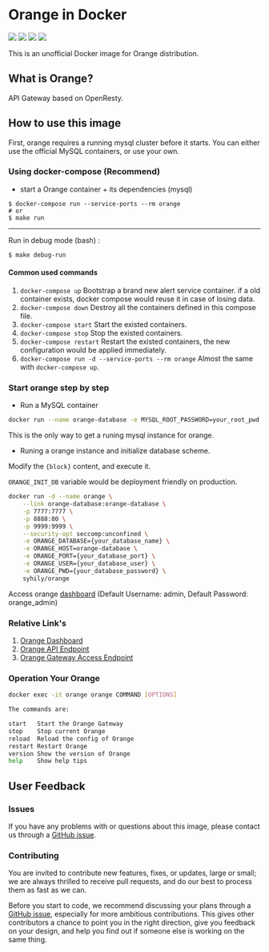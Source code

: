 # Orange in Docker

[![](https://images.microbadger.com/badges/image/syhily/orange.svg)](https://microbadger.com/images/syhily/orange "Get your own image badge on microbadger.com") ![](https://img.shields.io/docker/pulls/syhily/orange.svg) ![](https://img.shields.io/docker/stars/syhily/orange.svg) ![](https://img.shields.io/badge/license-MIT-blue.svg)

This is an unofficial Docker image for Orange distribution.

## What is Orange?

API Gateway based on OpenResty.

## How to use this image

First, orange requires a running mysql cluster before it starts. You can either use the official MySQL containers, or use your own.

### Using docker-compose (Recommend)

* start a Orange container + its dependencies (mysql)

```console
$ docker-compose run --service-ports --rm orange
# or
$ make run
```

---

Run in debug mode (bash) :

```console
$ make debug-run
```

#### Common used commands

1. `docker-compose up` Bootstrap a brand new alert service container. if a old container exists, docker compose would reuse it in case of losing data.
2. `docker-compose down` Destroy all the containers defined in this compose file.
3. `docker-compose start` Start the existed containers.
4. `docker-compose stop` Stop the existed containers.
5. `docker-compose restart` Restart the existed containers, the new configuration would be applied immediately.
6. `docker-compose run -d --service-ports --rm orange` Almost the same with `docker-compose up`.

### Start orange step by step

- Run a MySQL container

```bash
docker run --name orange-database -e MYSQL_ROOT_PASSWORD=your_root_pwd -e MYSQL_DATABASE=orange -p 3306:3306 mysql:5.7
```

This is the only way to get a runing mysql instance for orange.

- Runing a orange instance and initialize database scheme.

Modify the `{block}` content, and execute it.

`ORANGE_INIT_DB` variable would be deployment friendly on production.

```bash
docker run -d --name orange \
    --link orange-database:orange-database \
    -p 7777:7777 \
    -p 8888:80 \
    -p 9999:9999 \
    --security-opt seccomp:unconfined \
    -e ORANGE_DATABASE={your_database_name} \
    -e ORANGE_HOST=orange-database \
    -e ORANGE_PORT={your_database_port} \
    -e ORANGE_USER={your_database_user} \
    -e ORANGE_PWD={your_database_password} \
    syhily/orange
```

Access orange [dashboard](http://127.0.0.1:9999) (Default Username: admin, Default Password: orange_admin)

### Relative Link's

1. [Orange Dashboard](http://127.0.0.1:9999)
2. [Orange API Endpoint](http://127.0.0.1:7777)
3. [Orange Gateway Access Endpoint](http://127.0.0.1:8888)

### Operation Your Orange

```bash
docker exec -it orange orange COMMAND [OPTIONS]

The commands are:

start   Start the Orange Gateway
stop    Stop current Orange
reload  Reload the config of Orange
restart Restart Orange
version Show the version of Orange
help    Show help tips
```

## User Feedback

### Issues

If you have any problems with or questions about this image, please contact us through a [GitHub issue](https://github.com/syhily/docker-orange/issues).

### Contributing

You are invited to contribute new features, fixes, or updates, large or small; we are always thrilled to receive pull requests, and do our best to process them as fast as we can.

Before you start to code, we recommend discussing your plans through a [GitHub issue](https://github.com/syhily/docker-orange/issues), especially for more ambitious contributions. This gives other contributors a chance to point you in the right direction, give you feedback on your design, and help you find out if someone else is working on the same thing.
